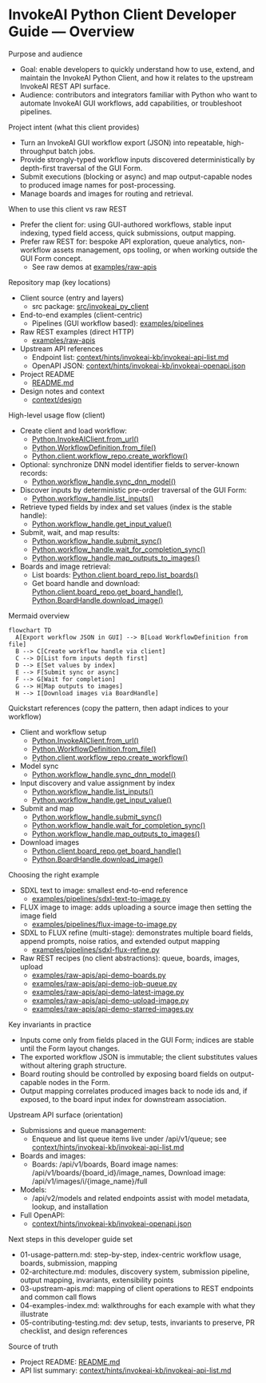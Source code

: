 # InvokeAI Python Client Developer Guide — Overview

Purpose and audience
- Goal: enable developers to quickly understand how to use, extend, and maintain the InvokeAI Python Client, and how it relates to the upstream InvokeAI REST API surface.
- Audience: contributors and integrators familiar with Python who want to automate InvokeAI GUI workflows, add capabilities, or troubleshoot pipelines.

Project intent (what this client provides)
- Turn an InvokeAI GUI workflow export (JSON) into repeatable, high-throughput batch jobs.
- Provide strongly-typed workflow inputs discovered deterministically by depth-first traversal of the GUI Form.
- Submit executions (blocking or async) and map output-capable nodes to produced image names for post-processing.
- Manage boards and images for routing and retrieval.

When to use this client vs raw REST
- Prefer the client for: using GUI-authored workflows, stable input indexing, typed field access, quick submissions, output mapping.
- Prefer raw REST for: bespoke API exploration, queue analytics, non-workflow assets management, ops tooling, or when working outside the GUI Form concept.
  - See raw demos at [examples/raw-apis](examples/raw-apis)

Repository map (key locations)
- Client source (entry and layers)
  - src package: [src/invokeai_py_client](src/invokeai_py_client)
- End-to-end examples (client-centric)
  - Pipelines (GUI workflow based): [examples/pipelines](examples/pipelines)
- Raw REST examples (direct HTTP)
  - [examples/raw-apis](examples/raw-apis)
- Upstream API references
  - Endpoint list: [context/hints/invokeai-kb/invokeai-api-list.md](context/hints/invokeai-kb/invokeai-api-list.md)
  - OpenAPI JSON: [context/hints/invokeai-kb/invokeai-openapi.json](context/hints/invokeai-kb/invokeai-openapi.json)
- Project README
  - [README.md](README.md)
- Design notes and context
  - [context/design](context/design)

High-level usage flow (client)
- Create client and load workflow:
  - [Python.InvokeAIClient.from_url()](examples/pipelines/sdxl-text-to-image.py:129)
  - [Python.WorkflowDefinition.from_file()](examples/pipelines/sdxl-text-to-image.py:132)
  - [Python.client.workflow_repo.create_workflow()](examples/pipelines/sdxl-text-to-image.py:133)
- Optional: synchronize DNN model identifier fields to server-known records:
  - [Python.workflow_handle.sync_dnn_model()](examples/pipelines/sdxl-text-to-image.py:136)
- Discover inputs by deterministic pre-order traversal of the GUI Form:
  - [Python.workflow_handle.list_inputs()](examples/pipelines/sdxl-text-to-image.py:143)
- Retrieve typed fields by index and set values (index is the stable handle):
  - [Python.workflow_handle.get_input_value()](examples/pipelines/sdxl-text-to-image.py:224)
- Submit, wait, and map results:
  - [Python.workflow_handle.submit_sync()](examples/pipelines/sdxl-text-to-image.py:309)
  - [Python.workflow_handle.wait_for_completion_sync()](examples/pipelines/sdxl-text-to-image.py:312)
  - [Python.workflow_handle.map_outputs_to_images()](examples/pipelines/sdxl-text-to-image.py:328)
- Boards and image retrieval:
  - List boards: [Python.client.board_repo.list_boards()](examples/pipelines/sdxl-text-to-image.py:173)
  - Get board handle and download: [Python.client.board_repo.get_board_handle()](examples/pipelines/sdxl-text-to-image.py:347), [Python.BoardHandle.download_image()](examples/pipelines/sdxl-text-to-image.py:349)

Mermaid overview
```mermaid
flowchart TD
  A[Export workflow JSON in GUI] --> B[Load WorkflowDefinition from file]
  B --> C[Create workflow handle via client]
  C --> D[List form inputs depth first]
  D --> E[Set values by index]
  E --> F[Submit sync or async]
  F --> G[Wait for completion]
  G --> H[Map outputs to images]
  H --> I[Download images via BoardHandle]
```

Quickstart references (copy the pattern, then adapt indices to your workflow)
- Client and workflow setup
  - [Python.InvokeAIClient.from_url()](examples/pipelines/sdxl-text-to-image.py:129)
  - [Python.WorkflowDefinition.from_file()](examples/pipelines/sdxl-text-to-image.py:132)
  - [Python.client.workflow_repo.create_workflow()](examples/pipelines/sdxl-text-to-image.py:133)
- Model sync
  - [Python.workflow_handle.sync_dnn_model()](examples/pipelines/sdxl-text-to-image.py:136)
- Input discovery and value assignment by index
  - [Python.workflow_handle.list_inputs()](examples/pipelines/sdxl-text-to-image.py:143)
  - [Python.workflow_handle.get_input_value()](examples/pipelines/sdxl-text-to-image.py:224)
- Submit and map
  - [Python.workflow_handle.submit_sync()](examples/pipelines/sdxl-text-to-image.py:309)
  - [Python.workflow_handle.wait_for_completion_sync()](examples/pipelines/sdxl-text-to-image.py:312)
  - [Python.workflow_handle.map_outputs_to_images()](examples/pipelines/sdxl-text-to-image.py:328)
- Download images
  - [Python.client.board_repo.get_board_handle()](examples/pipelines/sdxl-text-to-image.py:347)
  - [Python.BoardHandle.download_image()](examples/pipelines/sdxl-text-to-image.py:349)

Choosing the right example
- SDXL text to image: smallest end-to-end reference
  - [examples/pipelines/sdxl-text-to-image.py](examples/pipelines/sdxl-text-to-image.py)
- FLUX image to image: adds uploading a source image then setting the image field
  - [examples/pipelines/flux-image-to-image.py](examples/pipelines/flux-image-to-image.py)
- SDXL to FLUX refine (multi-stage): demonstrates multiple board fields, append prompts, noise ratios, and extended output mapping
  - [examples/pipelines/sdxl-flux-refine.py](examples/pipelines/sdxl-flux-refine.py)
- Raw REST recipes (no client abstractions): queue, boards, images, upload
  - [examples/raw-apis/api-demo-boards.py](examples/raw-apis/api-demo-boards.py)
  - [examples/raw-apis/api-demo-job-queue.py](examples/raw-apis/api-demo-job-queue.py)
  - [examples/raw-apis/api-demo-latest-image.py](examples/raw-apis/api-demo-latest-image.py)
  - [examples/raw-apis/api-demo-upload-image.py](examples/raw-apis/api-demo-upload-image.py)
  - [examples/raw-apis/api-demo-starred-images.py](examples/raw-apis/api-demo-starred-images.py)

Key invariants in practice
- Inputs come only from fields placed in the GUI Form; indices are stable until the Form layout changes.
- The exported workflow JSON is immutable; the client substitutes values without altering graph structure.
- Board routing should be controlled by exposing board fields on output-capable nodes in the Form.
- Output mapping correlates produced images back to node ids and, if exposed, to the board input index for downstream association.

Upstream API surface (orientation)
- Submissions and queue management:
  - Enqueue and list queue items live under /api/v1/queue; see [context/hints/invokeai-kb/invokeai-api-list.md](context/hints/invokeai-kb/invokeai-api-list.md)
- Boards and images:
  - Boards: /api/v1/boards, Board image names: /api/v1/boards/{board_id}/image_names, Download image: /api/v1/images/i/{image_name}/full
- Models:
  - /api/v2/models and related endpoints assist with model metadata, lookup, and installation
- Full OpenAPI:
  - [context/hints/invokeai-kb/invokeai-openapi.json](context/hints/invokeai-kb/invokeai-openapi.json)

Next steps in this developer guide set
- 01-usage-pattern.md: step-by-step, index-centric workflow usage, boards, submission, mapping
- 02-architecture.md: modules, discovery system, submission pipeline, output mapping, invariants, extensibility points
- 03-upstream-apis.md: mapping of client operations to REST endpoints and common call flows
- 04-examples-index.md: walkthroughs for each example with what they illustrate
- 05-contributing-testing.md: dev setup, tests, invariants to preserve, PR checklist, and design references

Source of truth
- Project README: [README.md](README.md)
- API list summary: [context/hints/invokeai-kb/invokeai-api-list.md](context/hints/invokeai-kb/invokeai-api-list.md)